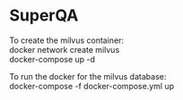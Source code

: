 # SuperQA
To create the milvus container:  
docker network create milvus  
docker-compose up -d  
  
To run the docker for the milvus database:  
docker-compose -f docker-compose.yml up  
